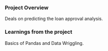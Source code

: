 ### Project Overview

 Deals on predicting the loan approval analysis.


### Learnings from the project

 Basics of Pandas and Data Wriggling.



